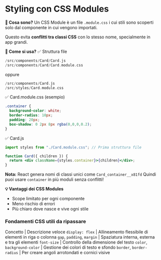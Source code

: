 #  Styling con CSS Modules

**🎨 Cosa sono?**
Un CSS Module è un file `.module.css` i cui stili sono scoperti solo dal componente in cui vengono importati.

Questo evita **conflitti tra classi CSS** con lo stesso nome, specialmente in app grandi.

**🔧 Come si usa?**
✅ Struttura file

```swift
/src/components/Card/Card.js
/src/components/Card/Card.module.css
```

oppure

```swift
/src/components/Card.js
/src/styles/Card.module.css
```

✅ Card.module.css (esempio)

```css
.container {
  background-color: white;
  border-radius: 10px;
  padding: 20px;
  box-shadow: 0 2px 8px rgba(0,0,0,0.2);
}
```

✅ Card.js 

```jsx
import styles from "./Card.module.css"; // Prima struttura file

function Card({ children }) {
  return <div className={styles.container}>{children}</div>;
}
```

**Nota:** React genera nomi di classi unici come `Card_container__x81fd`
Quindi puoi usare `container` in più moduli senza conflitti!

**💡 Vantaggi dei CSS Modules**
- Scope limitato per ogni componente
- Meno rischio di errori
- Più chiaro dove nasce e vive ogni stile

### Fondamenti CSS utili da ripassare

Concetto                    | Descrizione veloce
`display: flex`             | Allineamento flessibile di elementi in riga o colonna
`gap`, `padding`, `margin`  | Spaziatura interna, esterna e tra gli elementi
`font-size`                 | Controllo della dimensione del testo
`color`, `background-color` | Gestione dei colori di testo e sfondo
`border`, `border-radius`   | Per creare angoli arrotondati e cornici visive